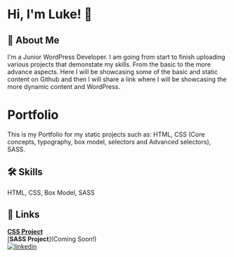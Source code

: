 
# Hi, I'm Luke! 👋


## 🚀 About Me
I'm a Junior WordPress Developer.
I am going from start to finish uploading various projects that demonstate my skills.
From the basic to the more advance aspects.
Here I will be showcasing some of the basic and static content on Github and then I will share a link where I will be showcasing the more dynamic content and WordPress.


# Portfolio 

This is my Portfolio for my static projects such as: HTML, CSS (Core concepts, typography, box model, selectors and Advanced selectors), SASS.


## 🛠 Skills
 HTML, CSS, Box Model, SASS


## 🔗 Links
[<b>CSS Project</b>](https://lukemersh.github.io/CSS-Project/)<br/>
[<b>SASS Project</b>](Coming Soon!)<br/>
[![linkedin](https://img.shields.io/badge/linkedin-0A66C2?style=for-the-badge&logo=linkedin&logoColor=white)](https://www.linkedin.com/in/luke-mersh-88b11254/)


